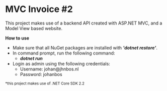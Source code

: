 # MVC Invoice #2

This project makes use of a backend API created with ASP.NET MVC, and a Model View based website.
<br />

<b>How to use</b>

<ul>
  <li>Make sure that all NuGet packages are installed with <b><i>'dotnet restore'</b></i>.</li>
  <li>In command prompt, run the following command:
    <ul>
      <li><b><i>dotnet run</b></i></li>
    </ul>
  </li>
  <li>Login as admin using the following credentials:
  <ul>
      <li>Username: johan@jhnbos.nl</li>
      <li>Password: johanbos</li>
    </ul>
  </li>
</ul>
<small>*this project makes use of .NET Core SDK 2.2</small>
